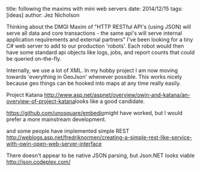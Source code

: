 title: following the maxims with mini web servers
date: 2014/12/15
tags: [ideas]
author: Jez Nicholson

​​Thinking about the DMGI Maxim of "HTTP RESTful API's (using JSON) will serve all data and core transactions - the same api's will serve internal application requirements and external partners" I've been looking for a tiny C# web server to add to our production 'robots'. Each robot would then have some standard api objects like logs, jobs, and report counts that could be queried on-the-fly.

​Internally, we use a lot of XML. In my hobby project I am now moving towards 'everything in GeoJson' whenever possible. This works nicely because geo things can be hooked into maps at any time really easily.

Project Katana http://www.asp.net/aspnet/overview/owin-and-katana/an-overview-of-project-katana​ looks like a good candidate.

https://github.com/unosquare/embedio​ might have worked, but I would prefer a more mainstream development.

and some people have implemented simple REST http://weblogs.asp.net/fredriknormen/creating-a-simple-rest-like-service-with-owin-open-web-server-interface

​There doesn't appear to be native JSON parsing, but Json.NET looks viable http://json.codeplex.com/​